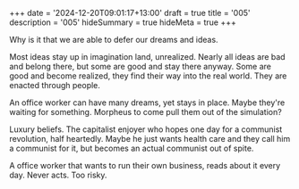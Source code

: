 +++
date = '2024-12-20T09:01:17+13:00'
draft = true
title = '005'
description = '005'
hideSummary = true
hideMeta = true
+++

Why is it that we are able to defer our dreams and ideas.

Most ideas stay up in imagination land, unrealized. Nearly all ideas are bad and belong there, but some are good and stay there anyway. Some are good and become realized, they find their way into the real world. They are enacted through people. 

An office worker can have many dreams, yet stays in place. Maybe they're waiting for something. Morpheus to come pull them out of the simulation?

Luxury beliefs. The capitalist enjoyer who hopes one day for a communist revolution, half heartedly. Maybe he just wants health care and they call him a communist for it, but becomes an actual communist out of spite.

A office worker that wants to run their own business, reads about it every day. Never acts. Too risky.
